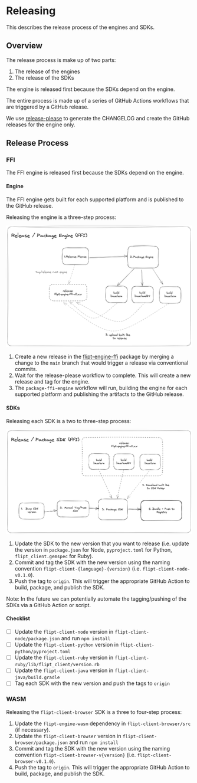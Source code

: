 # Releasing

This describes the release process of the engines and SDKs.

## Overview

The release process is make up of two parts:

1. The release of the engines
2. The release of the SDKs

The engine is released first because the SDKs depend on the engine.

The entire process is made up of a series of GitHub Actions workflows that are triggered by a GitHub release.

We use [release-please](https://github.com/googleapis/release-please>) to generate the CHANGELOG and create the GitHub releases for the engine only.

## Release Process

### FFI

The FFI engine is released first because the SDKs depend on the engine.

#### Engine

The FFI engine gets built for each supported platform and is published to the GitHub release.

Releasing the engine is a three-step process:

<p align="center">
    <img src=".github/images/release-engine-ffi.png" width=600 />
</p>

1. Create a new release in the [flipt-engine-ffi](./flipt-engine-ffi) package by merging a change to the `main` branch that would trigger a release via conventional commits.
2. Wait for the release-please workflow to complete. This will create a new release and tag for the engine.
3. The `package-ffi-engine` workflow will run, building the engine for each supported platform and publishing the artifacts to the GitHub release.

#### SDKs

Releasing each SDK is a two to three-step process:

<p align="center">
    <img src=".github/images/release-engine-ffi-sdk.png" width=600 />
</p>

1. Update the SDK to the new version that you want to release (i.e. update the version in `package.json` for Node, `pyproject.toml` for Python, `flipt_client.gemspec` for Ruby).
1. Commit and tag the SDK with the new version using the naming convention `flipt-client-{language}-{version}` (i.e. `flipt-client-node-v0.1.0`).
1. Push the tag to `origin`. This will trigger the appropriate GitHub Action to build, package, and publish the SDK.

Note: In the future we can potentially automate the tagging/pushing of the SDKs via a GitHub Action or script.

#### Checklist

- [ ] Update the `flipt-client-node` version in `flipt-client-node/package.json` and run `npm install`
- [ ] Update the `flipt-client-python` version in `flipt-client-python/pyproject.toml`
- [ ] Update the `flipt-client-ruby` version in `flipt-client-ruby/lib/flipt_client/version.rb`
- [ ] Update the `flipt-client-java` version in `flipt-client-java/build.gradle`
- [ ] Tag each SDK with the new version and push the tags to `origin`

### WASM

Releasing the `flipt-client-browser` SDK is a three to four-step process:

1. Update the `flipt-engine-wasm` dependency in `flipt-client-browser/src` (if necessary).
1. Update the `flipt-client-browser` version in `flipt-client-browser/package.json` and run `npm install`
1. Commit and tag the SDK with the new version using the naming convention `flipt-client-browser-v{version}` (i.e. `flipt-client-browser-v0.1.0`).
1. Push the tag to `origin`. This will trigger the appropriate GitHub Action to build, package, and publish the SDK.
